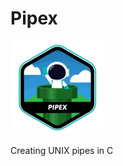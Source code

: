 # Pipex

![PROJECT_NAME](https://github.com/leogaudin/42_project_badges/raw/main/badges/pipex.webp)

Creating UNIX pipes in C
